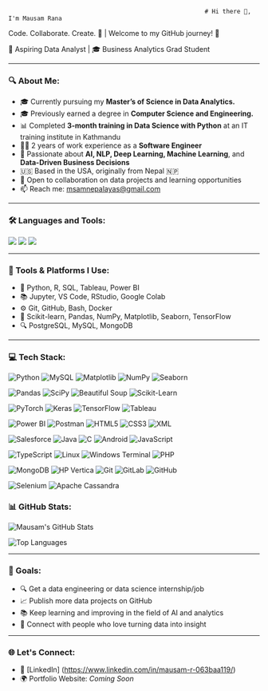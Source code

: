                                                            # Hi there 👋, I'm Mausam Rana
Code. Collaborate. Create. 🚀 | Welcome to my GitHub journey! 🌟

🚀 Aspiring Data Analyst | 🎓 Business Analytics Grad Student   

---

### 🔍 About Me:

- 🎓 Currently pursuing my **Master’s of Science in Data Analytics.**
- 🎓 Previously earned a degree in **Computer Science and Engineering.**
- 📊 Completed **3-month training in Data Science with Python** at an IT training institute in Kathmandu
- 👨‍💻 2 years of work experience as a **Software Engineer**
- 🧠 Passionate about **AI, NLP, Deep Learning, Machine Learning**, and **Data-Driven Business Decisions**
- 🇺🇸 Based in the USA, originally from Nepal 🇳🇵
- 🤝 Open to collaboration on data projects and learning opportunities
- 📫 Reach me: msamnepalayas@gmail.com

---

### 🛠️ Languages and Tools:

<img src="https://skillicons.dev/icons?i=python,r,java,javascript,html,css,react,nodejs,mysql,postgresql,mongodb,git,github,docker,tensorflow,vscode,linux&perline=9" />

<img src="https://img.shields.io/badge/Power%20BI-F2C811?style=for-the-badge&logo=powerbi&logoColor=black"/>
<img src="https://img.shields.io/badge/Tableau-E97627?style=for-the-badge&logo=tableau&logoColor=white"/>

---

### 💼 Tools & Platforms I Use:

- 🧪 Python, R, SQL, Tableau, Power BI  
- 📚 Jupyter, VS Code, RStudio, Google Colab  
- ⚙️ Git, GitHub, Bash, Docker  
- 🧠 Scikit-learn, Pandas, NumPy, Matplotlib, Seaborn, TensorFlow  
- 🔍 PostgreSQL, MySQL, MongoDB

---

### 💻 Tech Stack:

![Python](https://img.shields.io/badge/-Python-3670A0?style=for-the-badge&logo=python&logoColor=ffdd54)
![MySQL](https://img.shields.io/badge/-MySQL-4479A1?style=for-the-badge&logo=mysql&logoColor=white)
![Matplotlib](https://img.shields.io/badge/-Matplotlib-11557c?style=for-the-badge&logo=matplotlib&logoColor=white)
![NumPy](https://img.shields.io/badge/-NumPy-013243?style=for-the-badge&logo=numpy&logoColor=white)
![Seaborn](https://img.shields.io/badge/-Seaborn-F56400?style=for-the-badge&logo=seaborn&logoColor=white)

![Pandas](https://img.shields.io/badge/-Pandas-150458?style=for-the-badge&logo=pandas&logoColor=white)
![SciPy](https://img.shields.io/badge/-SciPy-8CAAE6?style=for-the-badge&logo=scipy&logoColor=white)
![Beautiful Soup](https://img.shields.io/badge/-Beautiful--Soup-FF6F61?style=for-the-badge&logo=beautifulsoup&logoColor=white)
![Scikit-Learn](https://img.shields.io/badge/-Scikit--Learn-F7931E?style=for-the-badge&logo=scikitlearn&logoColor=white)

![PyTorch](https://img.shields.io/badge/-PyTorch-EE4C2C?style=for-the-badge&logo=pytorch&logoColor=white)
![Keras](https://img.shields.io/badge/-Keras-D00000?style=for-the-badge&logo=keras&logoColor=white)
![TensorFlow](https://img.shields.io/badge/-TensorFlow-FF6F00?style=for-the-badge&logo=tensorflow&logoColor=white)
![Tableau](https://img.shields.io/badge/-Tableau-E97627?style=for-the-badge&logo=tableau&logoColor=white)

![Power BI](https://img.shields.io/badge/-Power%20BI-F2C811?style=for-the-badge&logo=powerbi&logoColor=black)
![Postman](https://img.shields.io/badge/-Postman-FF6C37?style=for-the-badge&logo=postman&logoColor=white)
![HTML5](https://img.shields.io/badge/-HTML5-E34F26?style=for-the-badge&logo=html5&logoColor=white)
![CSS3](https://img.shields.io/badge/-CSS3-1572B6?style=for-the-badge&logo=css3&logoColor=white)
![XML](https://img.shields.io/badge/-XML-0060AC?style=for-the-badge&logo=xml&logoColor=white)

![Salesforce](https://img.shields.io/badge/-Salesforce-00A1E0?style=for-the-badge&logo=salesforce&logoColor=white)
![Java](https://img.shields.io/badge/-Java-007396?style=for-the-badge&logo=java&logoColor=white)
![C](https://img.shields.io/badge/-C-A8B9CC?style=for-the-badge&logo=c&logoColor=white)
![Android](https://img.shields.io/badge/-Android-3DDC84?style=for-the-badge&logo=android&logoColor=white)
![JavaScript](https://img.shields.io/badge/-JavaScript-F7DF1E?style=for-the-badge&logo=javascript&logoColor=black)

![TypeScript](https://img.shields.io/badge/-TypeScript-3178C6?style=for-the-badge&logo=typescript&logoColor=white)
![Linux](https://img.shields.io/badge/-Linux-FCC624?style=for-the-badge&logo=linux&logoColor=black)
![Windows Terminal](https://img.shields.io/badge/-Windows_Terminal-0078D6?style=for-the-badge&logo=windows&logoColor=white)
![PHP](https://img.shields.io/badge/-PHP-777BB4?style=for-the-badge&logo=php&logoColor=white)

![MongoDB](https://img.shields.io/badge/-MongoDB-47A248?style=for-the-badge&logo=mongodb&logoColor=white)
![HP Vertica](https://img.shields.io/badge/-HP_Vertica-004182?style=for-the-badge&logo=vertica&logoColor=white)
![Git](https://img.shields.io/badge/-Git-F05032?style=for-the-badge&logo=git&logoColor=white)
![GitLab](https://img.shields.io/badge/-GitLab-FCA121?style=for-the-badge&logo=gitlab&logoColor=white)
![GitHub](https://img.shields.io/badge/-GitHub-181717?style=for-the-badge&logo=github&logoColor=white)

![Selenium](https://img.shields.io/badge/-Selenium-43B02A?style=for-the-badge&logo=selenium&logoColor=white)
![Apache Cassandra](https://img.shields.io/badge/-Apache_Cassandra-1283A1?style=for-the-badge&logo=apachecassandra&logoColor=white)


### 📊 GitHub Stats:

![Mausam's GitHub Stats](https://github-readme-stats.vercel.app/api?username=mausam&show_icons=true&theme=radical)

![Top Languages](https://github-readme-stats.vercel.app/api/top-langs/?username=mausam&layout=compact&theme=radical)

---

### 🎯 Goals:

- 🔍 Get a data engineering or data science internship/job
- 📈 Publish more data projects on GitHub
- 📚 Keep learning and improving in the field of AI and analytics
- 🤝 Connect with people who love turning data into insight

---

### 🌐 Let's Connect:

- 💼 [LinkedIn] (https://www.linkedin.com/in/mausam-r-063baa119/) 
- 🌍 Portfolio Website: *Coming Soon*
